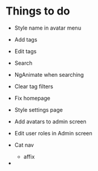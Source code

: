 # Things to do

- Style name in avatar menu
- Add tags
- Edit tags
- Search
- NgAnimate when searching
- Clear tag filters
- Fix homepage
- Style settings page
- Add avatars to admin screen
- Edit user roles in Admin screen
- Cat nav
	- affix

- 